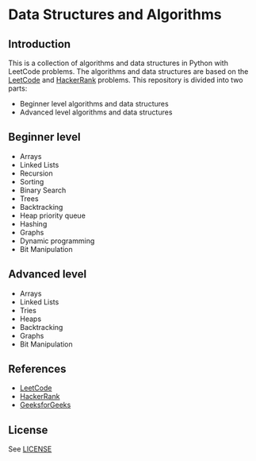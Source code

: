 # Data Structures and Algorithms

## Introduction

This is a collection of algorithms and data structures in Python with LeetCode problems. The algorithms and data structures are based on the [LeetCode](https://leetcode.com/) and [HackerRank](https://www.hackerrank.com/) problems. This repository is divided into two parts:

-   Beginner level algorithms and data structures
-   Advanced level algorithms and data structures

## Beginner level

-   Arrays
-   Linked Lists
-   Recursion
-   Sorting
-   Binary Search
-   Trees
-   Backtracking
-   Heap priority queue
-   Hashing
-   Graphs
-   Dynamic programming
-   Bit Manipulation

## Advanced level

-   Arrays
-   Linked Lists
-   Tries
-   Heaps
-   Backtracking
-   Graphs
-   Bit Manipulation

## References

-   [LeetCode](https://leetcode.com/)
-   [HackerRank](https://www.hackerrank.com/)
-   [GeeksforGeeks](https://www.geeksforgeeks.org/)

## License

See [LICENSE](LICENSE)
